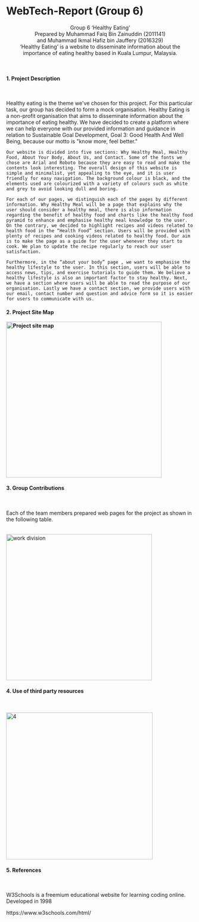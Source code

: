 # WebTech-Report (Group 6)
<p align="center">
  Group 6 ‘Healthy Eating’ <br>
  Prepared by Muhammad Faiq Bin Zainuddin
 (2011141) <br>
 and Muhammad Ikmal Hafiz bin Jauffery
(2016329) <br>
‘Healthy Eating’ is a website to disseminate information about the importance of eating healthy based in Kuala Lumpur, Malaysia.
</p><br>

<h4>
  1. Project Description </h4><br>
 <p> Healthy eating is the theme we've chosen for this project. For this particular task, our group has decided to form a mock organisation. Healthy Eating is a non-profit organisation that aims to disseminate information about the importance of eating healthy. We have decided to create a platform where we can help everyone with our provided information and guidance in relation to Sustainable Goal Development, Goal 3: Good Health And Well Being, because our motto is "know more, feel better."

	Our website is divided into five sections: Why Healthy Meal, Healthy Food, About Your Body, About Us, and Contact. Some of the fonts we chose are Arial and Roboto because they are easy to read and make the contents look interesting. The overall design of this website is simple and minimalist, yet appealing to the eye, and it is user friendly for easy navigation. The background colour is black, and the elements used are colourized with a variety of colours such as white and grey to avoid looking dull and boring.

	For each of our pages, we distinguish each of the pages by different information. Why Healthy Meal will be a page that explains why the user should consider a healthy meal, there is also information regarding the benefit of healthy food and charts like the healthy food pyramid to enhance and emphasise healthy meal knowledge to the user. On the contrary, we decided to highlight recipes and videos related to health food in the “Health Food” section. Users will be provided with plenty of recipes and cooking videos related to healthy food. Our aim is to make the page as a guide for the user whenever they start to cook. We plan to update the recipe regularly to reach our user satisfaction.

	Furthermore, in the “about your body” page , we want to emphasise the healthy lifestyle to the user. In this section, users will be able to access news, tips, and exercise tutorials to guide them. We believe a healthy lifestyle is also an important factor to stay healthy. Next, we have a section where users will be able to read the purpose of our organisation. Lastly we have a contact section, we provide users with our email, contact number and question and advice form so it is easier for users to communicate with us. 
</p>

<h4>
 <p> 2. Project Site Map<br><br> <img width="417" alt="Project site map" src="https://user-images.githubusercontent.com/104031616/172036131-153d10b3-6859-44da-8ac9-7257d629551f.PNG">
</h4>

<h4>
    3. Group Contributions </h4><br>
    <p>
      Each of the team members prepared web pages for the project as shown in the following table.
    </p> <br>
    <img width="391" alt="work division" src="https://user-images.githubusercontent.com/104031616/172043395-3d477178-0b7c-4268-af49-e5d5c8171c09.PNG">

<h4>
    4. Use of third party resources </h4><br>
    <p>
	<img width="393" alt="4" src="https://user-images.githubusercontent.com/104031616/172044343-2d06150b-ad7a-4035-af13-cd21ad2f6acd.PNG">
	
<h4>
    5. References </h4><br>
    <p>
	W3Schools is a freemium educational website for learning coding online. Developed in 1998
    </p>
    	<p> 
	https://www.w3schools.com/html/
	</p>

	
    
 

 
